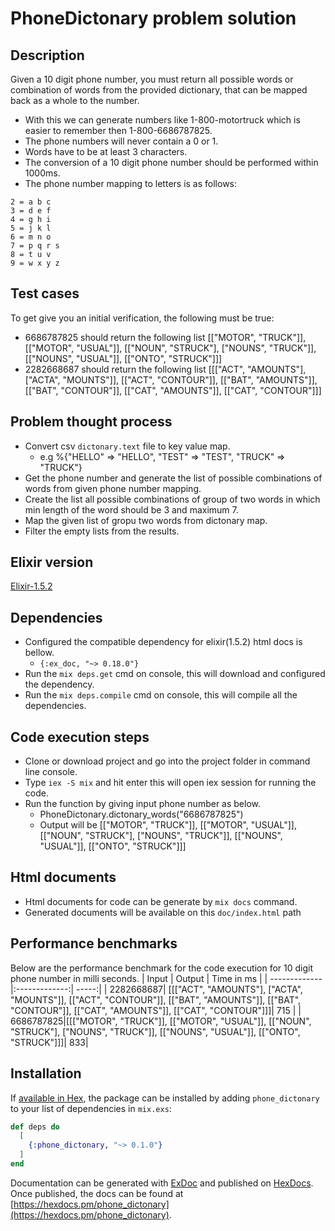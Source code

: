 #  PhoneDictonary problem solution
## Description
Given a 10 digit phone number, you must return all possible words or combination of words from the provided dictionary, that can be mapped back as a whole to the number.
- With this we can generate numbers like 1-800-motortruck which is easier to remember then 1-800-6686787825.
- The phone numbers will never contain a 0 or 1.
- Words have to be at least 3 characters.
- The conversion of a 10 digit phone number should be performed within 1000ms.
- The phone number mapping to letters is as follows:
```
2 = a b c
3 = d e f
4 = g h i
5 = j k l
6 = m n o
7 = p q r s
8 = t u v
9 = w x y z
```
## Test cases
To get give you an initial verification, the following must be true:
- 6686787825 should return the following list [["MOTOR", "TRUCK"]], [["MOTOR", "USUAL"]], [["NOUN", "STRUCK"], ["NOUNS", "TRUCK"]], [["NOUNS", "USUAL"]],
 [["ONTO", "STRUCK"]]]
- 2282668687 should return the following list [[["ACT", "AMOUNTS"], ["ACTA", "MOUNTS"]], [["ACT", "CONTOUR"]],
 [["BAT", "AMOUNTS"]], [["BAT", "CONTOUR"]], [["CAT", "AMOUNTS"]],
 [["CAT", "CONTOUR"]]]

## Problem thought process
- Convert csv `dictonary.text` file to key value map.
  * e.g %{"HELLO" => "HELLO", "TEST" => "TEST", "TRUCK" => "TRUCK"}
- Get the phone number and generate the list of possible combinations of words from given phone number mapping.
- Create the list all possible combinations of group of two words in which min length of the word should be 3 and maximum 7.
- Map the given list of gropu two words from dictonary map.
- Filter the empty lists from the results.
## Elixir version
[Elixir-1.5.2](https://elixir-lang.org/blog/2017/07/25/elixir-v1-5-0-released/)
## Dependencies
- Configured the compatible dependency for elixir(1.5.2) html docs is bellow.
  * `{:ex_doc, "~> 0.18.0"}`
- Run the `mix deps.get` cmd on console, this will download and configured the dependency.
- Run the `mix deps.compile` cmd on console, this will compile all the dependencies.
## Code execution steps
- Clone or download project and go into the project folder in command line console.
- Type `iex -S mix` and hit enter this will open iex session for running the code.
- Run the function by giving input phone number as below.
  * PhoneDictonary.dictonary_words("6686787825")
  * Output will be [["MOTOR", "TRUCK"]], [["MOTOR", "USUAL"]], [["NOUN", "STRUCK"], ["NOUNS", "TRUCK"]], [["NOUNS", "USUAL"]], [["ONTO", "STRUCK"]]]
## Html documents
- Html documents for code can be generate by `mix docs` command.
- Generated documents will be available on this `doc/index.html` path
## Performance benchmarks
Below are the performance benchmark for the code execution for 10 digit phone number in milli seconds.
| Input        | Output           | Time in ms  |
| ------------- |:-------------:| -----:|
| 2282668687| [[["ACT", "AMOUNTS"], ["ACTA", "MOUNTS"]], [["ACT", "CONTOUR"]], [["BAT", "AMOUNTS"]], [["BAT", "CONTOUR"]], [["CAT", "AMOUNTS"]], [["CAT", "CONTOUR"]]]| 715 |
| 6686787825|[[["MOTOR", "TRUCK"]], [["MOTOR", "USUAL"]], [["NOUN", "STRUCK"], ["NOUNS", "TRUCK"]], [["NOUNS", "USUAL"]], [["ONTO", "STRUCK"]]]| 833|


## Installation
If [available in Hex](https://hex.pm/docs/publish), the package can be installed
by adding `phone_dictonary` to your list of dependencies in `mix.exs`:

```elixir
def deps do
  [
    {:phone_dictonary, "~> 0.1.0"}
  ]
end
```

Documentation can be generated with [ExDoc](https://github.com/elixir-lang/ex_doc)
and published on [HexDocs](https://hexdocs.pm). Once published, the docs can
be found at [https://hexdocs.pm/phone_dictonary](https://hexdocs.pm/phone_dictonary).
